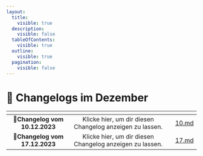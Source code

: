 ```yaml
---
layout:
  title:
    visible: true
  description:
    visible: false
  tableOfContents:
    visible: true
  outline:
    visible: true
  pagination:
    visible: false
---
```


# 📅 Changelogs im Dezember

<table data-card-size="large" data-view="cards"><thead><tr><th align="center"></th><th align="center"></th><th></th><th data-hidden data-card-target data-type="content-ref"></th></tr></thead><tbody><tr><td align="center">📝<strong>Changelog vom 10.12.2023</strong></td><td align="center">Klicke hier, um dir diesen Changelog anzeigen zu lassen.</td><td></td><td><a href="10.md">10.md</a></td></tr><tr><td align="center">📝<strong>Changelog vom 17.12.2023</strong></td><td align="center">Klicke hier, um dir diesen Changelog anzeigen zu lassen.</td><td></td><td><a href="17.md">17.md</a></td></tr></tbody></table>
